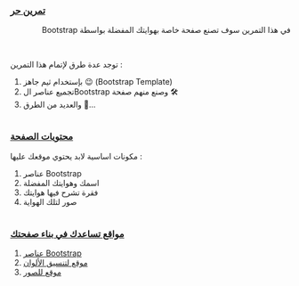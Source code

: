 <p dir="rtl">
<h3><a href="https://github.com/kuwaitcodes/UC-web-cw-4">تمرين حر </a></h3></p>


<p dir="rtl">في هذا التمرين سوف تصنع صفحة خاصة بهوايتك المفضلة بواسطة Bootstrap</p><br>
<p dir="rtl">

توجد عدة طرق لإتمام هذا التمرين :
  1. بإستخدام ثيم جاهز 😉 (Bootstrap Template)
  2. تجميع عناصر الBootstrap وصنع منهم صفحة 🛠
  3. والعديد من الطرق 💭...
</p>

<h1></h1>

<p dir="rtl">
<h3><a href="https://github.com/kuwaitcodes/UC-web-cw-4">محتويات الصفحة </a></h3></p>

<p dir="rtl">

مكونات اساسية لابد يحتوي موقعك عليها :
  1. عناصر Bootstrap
  1. اسمك وهوايتك المفضلة
  2. فقرة تشرح فيها هوايتك
  3. صور لتلك الهواية
</p>

<h1></h1>

<p dir="rtl">
<h3><a href="https://github.com/kuwaitcodes/UC-web-cw-4">مواقع تساعدك في بناء صفحتك </a></h3></p>

<p dir="rtl">

  1. [عناصر Bootstrap](https://getbootstrap.com/docs)
  1. [موقع لتنسيق الألوان](https://coolors.co/)
  2. [موقع للصور](https://www.pexels.com/)
</p>

